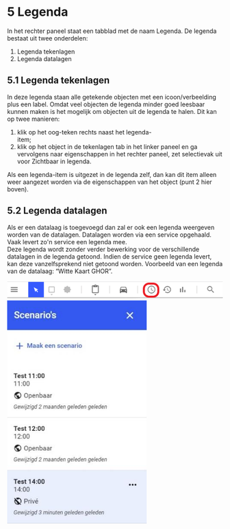 # 5 Legenda 
 
In het rechter paneel staat een tabblad met de naam Legenda. De legenda bestaat uit twee 
onderdelen: 
1. Legenda tekenlagen 
2. Legenda datalagen  
 
## 5.1  Legenda tekenlagen 
In deze legenda staan alle getekende objecten met 
een icoon/verbeelding plus een label. Omdat veel 
objecten de legenda minder goed leesbaar kunnen 
maken is het mogelijk om objecten uit de legenda te 
halen. Dit kan op twee manieren: 
1. klik op het oog-teken rechts naast het legenda-  
item; 
2. klik op het object in de tekenlagen tab in het 
linker paneel en ga vervolgens naar 
eigenschappen in het rechter paneel, zet 
selectievak uit voor Zichtbaar in legenda. 
 
Als een legenda-item is uitgezet in de legenda zelf, 
dan kan dit item alleen weer aangezet worden via de 
eigenschappen van het object (punt 2 hier boven). 
 
## 5.2 Legenda datalagen 
Als er een datalaag is toegevoegd dan zal er ook een 
legenda weergeven worden van de datalagen. Datalagen 
worden via een service opgehaald. Vaak levert zo'n service 
een legenda mee.  
Deze legenda wordt zonder verder bewerking voor de 
verschillende datalagen in de legenda getoond. Indien de 
service geen legenda levert, kan deze vanzelfsprekend niet 
getoond worden. 
Voorbeeld van een legenda van de datalaag: “Witte Kaart 
GHOR”. 
 
  
![](images/lcms-plot-handleiding-34_2.png)  
![](images/lcms-plot-handleiding-34_3.jpg)  